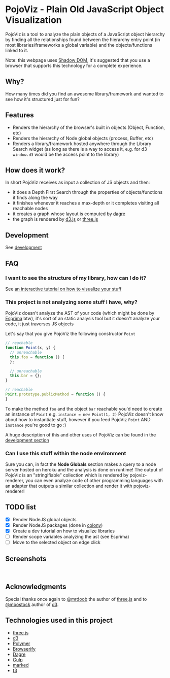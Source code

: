 PojoViz - Plain Old JavaScript Object Visualization
=======

PojoViz is a tool to analyze the plain objects of a JavaScript object hierarchy by finding all the relationships found between the hierarchy entry point (in most libraries/frameworks a global variable) and the objects/functions linked to it.

Note: this webpage uses <a href="http://caniuse.com/shadowdom">Shadow DOM</a>, it's suggested that you use a browser that supports this technology for a complete experience.

## Why?

How many times did you find an awesome library/framework and wanted to see how it's structured just for fun?

## Features

- Renders the hierarchy of the browser's built in objects (Object, Function, etc)
- Renders the hierarchy of Node global objects (process, Buffer, etc)
- Renders a library/framework hosted anywhere through the Library Search widget (as long as there is a way to access it, e.g. for d3 `window.d3` would be the access point to the library)

## How does it work?

In short PojoViz receives as input a collection of JS objects and then:

- it does a Depth First Search through the properties of objects/functions it finds along the way
- it finishes whenever it reaches a max-depth or it completes visiting all reachable nodes
- it creates a graph whose layout is computed by [dagre](https://github.com/cpettitt/dagre)
- the graph is rendered by [d3.js](http://d3js.org/) or [three.js](http://threejs.org/)

## Development

See [development](http://mauriciopoppe.github.io/PojoViz/public/vulcanize.html#development)

## FAQ

### I want to see the structure of my library, how can I do it?

See [an interactive tutorial on how to visualize your stuff](http://mauriciopoppe.github.io/PojoViz/public/vulcanize.html#development)

### This project is not analyzing some stuff I have, why?

PojoViz doesn't analyze the AST of your code (which might be done by [Esprima](http://esprima.org/doc/index.html) btw),
 it's sort of an static analysis tool but it doesn't analyze your code, it just traverses JS objects

Let's say that you give PojoViz the following constructor `Point`

```javascript
// reachable
function Point(x, y) {
  // unreachable
  this.foo = function () {
  };

  // unreachable
  this.bar = {};
}

// reachable
Point.prototype.publicMethod = function () {
}
```

To make the method `foo` and the object `bar` reachable you'd need to
create an instance of `Point` e.g. `instance = new Point(1, 2)` PojoViz doesn't know about how to instantiate stuff,
 however if you feed PojoViz `Point` AND `instance` you're good to go :)

A huge description of this and other uses of PojoViz can be found in the [development section](http://mauriciopoppe.github.io/PojoViz/public/vulcanize.html#development)

### Can I use this stuff within the node environment

Sure you can, in fact the **Node Globals** section makes a query to a node server hosted on heroku and the analysis is done on runtime!
The output of PojoViz is an "stringifiable" collection which is rendered by pojoviz-renderer, you can even analyze
code of other programming languages with an adapter that outputs a similar collection and render it with pojoviz-renderer!

## TODO list

- [x] Render NodeJS global objects
- [x] Render NodeJS packages (done in [colony](http://hughsk.io/colony/))
- [x] Create a dev tutorial on how to visualize libraries
- [ ] Render scope variables analyzing the ast (see Esprima)
- [ ] Move to the selected object on edge click

## Screenshots

<img class="center" src="http://f.cl.ly/items/0s2I0u2t2y1x2N3o0n2P/pojoviz-search.mov.gif" alt="">
<img class="center" src="http://f.cl.ly/items/1h1Y1b1y3z363T1d0U3z/pojovizthree.mov.gif" alt="">

## Acknowledgments

Special thanks once again to [@mrdoob](https://twitter.com/mrdoob) the author of [three.js](http://threejs.org/) and to [@mbostock](https://twitter.com/mbostock) author of [d3](https://github.com/mbostock/d3).

## Technologies used in this project

- [three.js](http://threejs.org/)
- [d3](http://d3js.org/)
- [Polymer](http://www.polymer-project.org/)
- [Browserify](http://browserify.org/)
- [Dagre](https://github.com/cpettitt/dagre)
- [Gulp](http://gulpjs.com/)
- [marked](https://github.com/chjj/marked)
- [t3](http://mauriciopoppe.github.io/t3/docs/)
